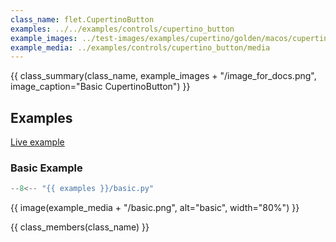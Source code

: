 ```yaml
---
class_name: flet.CupertinoButton
examples: ../../examples/controls/cupertino_button
example_images: ../test-images/examples/cupertino/golden/macos/cupertino_button
example_media: ../examples/controls/cupertino_button/media
---
```


{{ class_summary(class_name, example_images + "/image_for_docs.png", image_caption="Basic CupertinoButton") }}

## Examples

[Live example](https://flet-controls-gallery.fly.dev/buttons/cupertinobutton)

### Basic Example

```python
--8<-- "{{ examples }}/basic.py"
```

{{ image(example_media + "/basic.png", alt="basic", width="80%") }}


{{ class_members(class_name) }}
